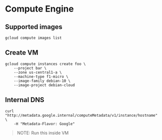 # Compute Engine

## Supported images

`gcloud compute images list`

## Create VM

```shell
gcloud compute instances create foo \
    --project bar \
    --zone us-central1-a \
    --machine-type f1-micro \
    --image-family debian-10 \
    --image-project debian-cloud
```

## Internal DNS

```shell
curl "http://metadata.google.internal/computeMetadata/v1/instance/hostname" \
    -H "Metadata-Flavor: Google"
```
> NOTE: Run this inside VM